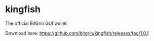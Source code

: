 # kingfish
The official BitGrin GUI wallet

Download here: https://github.com/bitgrin/kingfish/releases/tag/1.0.1
